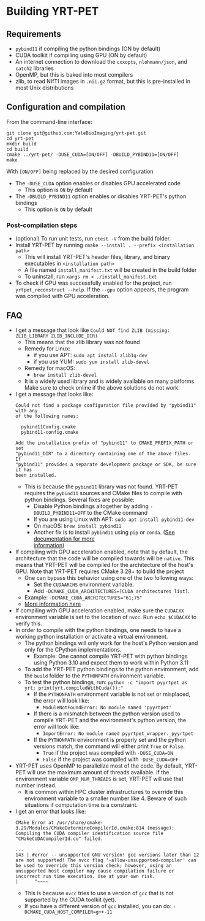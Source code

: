 # Building YRT-PET

## Requirements

- `pybind11` if compiling the python bindings (ON by default)
- CUDA toolkit if compiling using GPU (ON by default)
- An internet connection to download the `cxxopts`, `nlohmann/json`,
  and `catch2` libraries
- OpenMP, but this is baked into most compilers
- zlib, to read NIfTI images in `.nii.gz` format, but this is pre-installed
  in most Unix distributions

## Configuration and compilation

From the command-line interface:

`git clone git@github.com:YaleBioImaging/yrt-pet.git`\
`cd yrt-pet`\
`mkdir build`\
`cd build`\
`cmake ../yrt-pet/ -DUSE_CUDA=[ON/OFF] -DBUILD_PYBIND11=[ON/OFF]`\
`make`

With `[ON/OFF]` being replaced by the desired configuration

- The `-DUSE_CUDA` option enables or disables GPU accelerated code
    - This option is `ON` by default
- The `-DBUILD_PYBIND11` option enables or disables YRT-PET's python bindings
    - This option is `ON` by default

### Post-compilation steps

- (optional) To run unit tests, run `ctest -V` from the build folder.
- Install YRT-PET by running `cmake --install . --prefix <installation path>`
    - This will install YRT-PET's header files, library, and binary executables
    in `<installation path>`
    - A file named `install_manifest.txt` will be created in the build folder
    - To uninstall, run `xargs rm < ./install_manifest.txt`
- To check if GPU was successfully enabled for the project, run
  `yrtpet_reconstruct --help`. If the `--gpu` option appears, the program was
  compiled with GPU acceleration.

## FAQ

- I get a message that look like
  ``Could NOT find ZLIB (missing: ZLIB_LIBRARY ZLIB_INCLUDE_DIR)``
    - This means that the zlib library was not found
    - Remedy for Linux:
        - if you use APT: `sudo apt install zlib1g-dev`
        - if you use YUM: `sudo yum install zlib-devel`
    - Remedy for macOS:
        - `brew install zlib-devel`
    - It is a widely used library and is widely available on many platforms.
      Make sure to check online if the above solutions do not work.
- I get a message that looks like:
  ```
  Could not find a package configuration file provided by "pybind11" with any
  of the following names:

    pybind11Config.cmake
    pybind11-config.cmake

  Add the installation prefix of "pybind11" to CMAKE_PREFIX_PATH or set
  "pybind11_DIR" to a directory containing one of the above files.  If
  "pybind11" provides a separate development package or SDK, be sure it has
  been installed.
  ```
    - This is because the `pybind11` library was not found. YRT-PET requires the
      `pybind11` sources and CMake files to compile with python bindings.
      Several fixes are possible:
        - Disable Python bindings altogether by adding `-DBUILD_PYBIND11=OFF` to
          the CMake command
        - If you are using Linux with APT: ``sudo apt install pybind11-dev``
        - On macOS: `brew install pybind11`
        - Another fix is to install `pybind11` using `pip` or `conda`.
          ([See documentation for more\
          information](https://pybind11.readthedocs.io/en/stable/installing.html))
- If compiling with GPU acceleration enabled, note that by default, the
  architecture
  that the code will be compiled towards will be `native`. This means that
  YRT-PET will be compiled for the architecture of the host's GPU. Note that
  YRT-PET requires CMake 3.28+ to build the project
    - One can bypass this behavior using one of the two following ways:
        - Set the `CUDAARCHS` environment variable.
        - Add `-DCMAKE_CUDA_ARCHITECTURES=[CUDA architectures list]`.
    - Example: `-DCMAKE_CUDA_ARCHITECTURES="61;75"`
    - [More information here](https://cmake.org/cmake/help/latest/prop_tgt/CUDA_ARCHITECTURES.html)
- If compiling with GPU acceleration enabled, make sure the `CUDACXX`
  environment variable
  is set to the location of `nvcc`. Run `echo $CUDACXX` to verify this.
- In order to compile with the python bindings, one needs to have a working
  python installation or activate a virtual environment.
    - The python bindings will only work for the host's Python version and only
      for the CPython implementations.
        - Example: One cannot compile YRT-PET with python bindings using Python
          3.10 and expect them to work within Python 3.11
    - To add the YRT-PET python bindings to the python environment, add
      the `build` folder to the `PYTHONPATH` environment variable.
    - To test the python bindings,
      run: `python -c "import pyyrtpet as yrt; print(yrt.compiledWithCuda());"`
        - If the `PYTHONPATH` environment variable is not set or misplaced,
          the error will look like:
            - `ModuleNotFoundError: No module named 'pyyrtpet'`
        - If there is a mismatch between the python version used to compile
          YRT-PET and the environment's python version, the error will look
          like:
            - `ImportError: No module named pyyrtpet_wrapper._pyyrtpet`
        - If the `PYTHONPATH` environment is properly set and the python
          versions match, the command will either print `True` or `False`.
            - `True` if the project was compiled with `-DUSE_CUDA=ON`
            - `False` if the project was compiled with `-DUSE_CUDA=OFF`
- YRT-PET uses OpenMP to parallelize most of the code. By default,
  YRT-PET will use the maximum amount of threads available. If the environment
  variable `OMP_NUM_THREADS` is set, YRT-PET will use that number instead.
    - It is common within HPC cluster infrastructures to override this
      environment variable to a smaller number like 4. Beware of such situations
      if computation time is a constraint.
- I get an error that looks like:
    ```
    CMake Error at /usr/share/cmake-3.29/Modules/CMakeDetermineCompilerId.cmake:814 (message):
    Compiling the CUDA compiler identification source file
    "CMakeCUDACompilerId.cu" failed.

    ...
    143 | #error -- unsupported GNU version! gcc versions later than 12 are not supported! The nvcc flag '-allow-unsupported-compiler' can be used to override this version check; however, using an unsupported host compiler may cause compilation failure or incorrect run time execution. Use at your own risk.
    |      ^~~~~
    ```
    - This is because `nvcc` tries to use a version of `gcc` that is
    not supported by the CUDA toolkit (yet).
    - If you have a different version of `gcc` installed, you can do:
    ``-DCMAKE_CUDA_HOST_COMPILER=g++-11``
